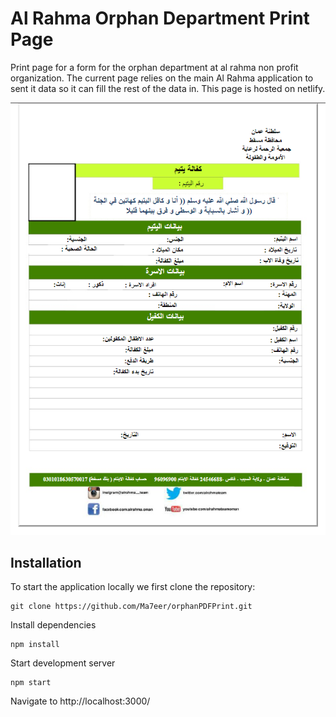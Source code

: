 # Al Rahma Orphan Department Print Page

Print page for a form for the orphan department at al rahma non profit organization. The current page relies on the main Al Rahma application to sent it data so it can fill the rest of the data in. This page is hosted on netlify.

![print page](https://github.com/Ma7eer/orphanPDFPrint/blob/master/public/screenshot.PNG)

## Installation

To start the application locally we first clone the repository:

```
git clone https://github.com/Ma7eer/orphanPDFPrint.git
```

Install dependencies

```
npm install
```

Start development server

```
npm start
```

Navigate to http://localhost:3000/
